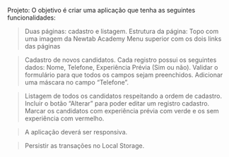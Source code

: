 Projeto:
O objetivo é criar uma aplicação que tenha as seguintes funcionalidades:

> Duas páginas: cadastro e listagem.
> Estrutura da página:
        Topo com uma imagem da Newtab Academy
        Menu superior com os dois links das páginas  

> Cadastro de novos candidatos.
        Cada registro possui os seguintes dados: Nome, Telefone, Experiência Prévia (Sim ou não).
        Validar o formulário para que todos os campos sejam preenchidos.
        Adicionar uma máscara no campo “Telefone”.  

> Listagem de todos os candidatos respeitando a ordem de cadastro.
        Incluir o botão “Alterar” para poder editar um registro cadastro.
        Marcar os candidatos com experiência prévia com verde e os sem experiência com vermelho.  

> A aplicação deverá ser responsiva.  

> Persistir as transações no Local Storage.